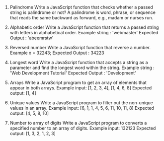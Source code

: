 1. Palindrome
   Write a JavaScript function that checks whether a passed string is palindrome or not?
   A palindrome is word, phrase, or sequence that reads the same backward as forward, e.g., madam or nurses run.

2. Alphabetic order
   Write a JavaScript function that returns a passed string with letters in alphabetical order.
   Example string : 'webmaster'
   Expected Output : 'abeemrstw'

3. Reversed number
   Write a JavaScript function that reverse a number.
   Example x = 32243;
   Expected Output : 34223

4. Longest word
   Write a JavaScript function that accepts a string as a parameter and find the longest word within the string.
   Example string : 'Web Development Tutorial'
   Expected Output : 'Development'

5. Arrays
   Write a JavaScript program to get an array of elements that appear in both arrays.
   Example input: [1, 2, 3, 4], [1, 4, 6, 8]
   Expected output: [1, 4]

6. Unique values
   Write a JavaScript program to filter out the non-unique values in an array.
   Example input: [6, 1, 1, 4, 5, 6, 11, 10, 11, 8]
   Expected output: [4, 5, 8, 10]

7. Number to array of digits
   Write a JavaScript program to converts a specified number to an array of digits.
   Example input: 132123
   Expected output: [1, 3, 2, 1, 2, 3]
